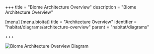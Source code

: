 +++
title = "Biome Architecture Overview"
description = "Biome Architecture Overview"

[menu]
  [menu.bioitat]
    title = "Architecture Overview"
    identifier = "habitat/diagrams/architecture-overview"
    parent = "habitat/diagrams"

+++

![Biome Architecture Overview Diagram](/images/infographics/biome-architecture-overview.png)
